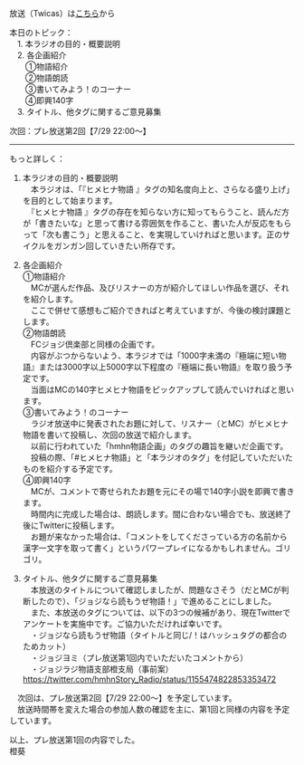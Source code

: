 放送（Twicas）は[こちら](https://twitcasting.tv/hmhnstory_radio/movie/558337040)から  
  
本日のトピック：  
　1. 本ラジオの目的・概要説明  
　2. 各企画紹介  
　　①物語紹介  
　　②物語朗読  
　　③書いてみよう！のコーナー  
　　④即興140字  
　3. タイトル、他タグに関するご意見募集  
  
次回：プレ放送第2回【7/29 22:00～】  
  
---  
  
もっと詳しく：  
1. 本ラジオの目的・概要説明  
　本ラジオは、「『ヒメヒナ物語 』タグの知名度向上と、さらなる盛り上げ」を目的として始まります。  
　『ヒメヒナ物語 』タグの存在を知らない方に知ってもらうこと、読んだ方が「書きたいな」と思って書ける雰囲気を作ること、書いた人が反応をもらって「次も書こう」と思えること、を実現していければと思います。正のサイクルをガンガン回していきたい所存です。  
  
2. 各企画紹介  
①物語紹介  
　MCが選んだ作品、及びリスナーの方が紹介してほしい作品を選び、それを紹介します。  
　ここで併せて感想もご紹介できればと考えていますが、今後の検討課題とします。  
②物語朗読  
　FCジョジ倶楽部と同様の企画です。  
　内容がぶつからないよう、本ラジオでは「1000字未満の『極端に短い物語』または3000字以上5000字以下程度の『極端に長い物語』を取り扱う予定です。  
　当面はMCの140字ヒメヒナ物語をピックアップして読んでいければと思います。  
③書いてみよう！のコーナー  
　ラジオ放送中に発表されたお題に対して、リスナー（とMC）がヒメヒナ物語を書いて投稿し、次回の放送で紹介します。  
　以前に行われていた「hmhn物語企画」のタグの趣旨を継いだ企画です。  
　投稿の際、「#ヒメヒナ物語」と「本ラジオのタグ」を付記していただいたものを紹介する予定です。  
④即興140字  
　MCが、コメントで寄せられたお題を元にその場で140字小説を即興で書きます。  
　時間内に完成した場合は、朗読します。間に合わない場合でも、放送終了後にTwitterに投稿します。  
　お題が来なかった場合は、「コメントをしてくださっている方の名前から漢字一文字を取って書く」というパワープレイになるかもしれません。ゴリゴリ。  
  
3. タイトル、他タグに関するご意見募集  
　本放送のタイトルについて確認しましたが、問題なさそう（だとMCが判断したので）、「ジョジなら読もうぜ物語！」で進めることにしました。  
　また、本放送のタグについては、以下の3つの候補があり、現在Twitterでアンケートを実施中です。ご協力いただければ幸いです。  
　・ジョジなら読もうぜ物語（タイトルと同じ/！はハッシュタグの都合のためカット）  
　・ジョジヨミ（プレ放送第1回内でいただいたコメントから）  
　・ジョジラジ物語支部橙支局（事前案）  
https://twitter.com/hmhnStory_Radio/status/1155474822853353472  
  
　次回は、プレ放送第2回【7/29 22:00～】を予定しています。  
　放送時間帯を変えた場合の参加人数の確認を主に、第1回と同様の内容を予定しています。  
  
以上、プレ放送第1回の内容でした。  
橙葵
